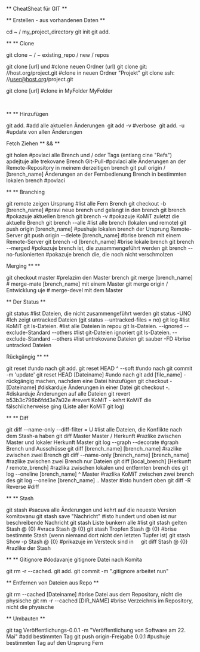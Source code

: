 ** CheatSheat für GIT **



** Erstellen - aus vorhandenen Daten **

cd ~ / my_project_directory
git init
git add.



** ** Clone

git clone ~ / ~ existing_repo / new / repos

git clone [url] und #clone neuen Ordner (url)
git clone git: //host.org/project.git #clone in neuen Ordner "Projekt"
git clone ssh: //user@host.org/project.git

git clone [url] #clone in MyFolder MyFolder

 

** ** Hinzufügen

git add. #add alle aktuellen Änderungen
 git add -v #verbose
 git add. -u #update von allen Änderungen


Fetch Ziehen ** && **

git holen #povlaci alle Brench und / oder Tags (entlang cine "Refs") apdejtuje alle trekovane Brench
Git-Pull-#povlaci alle Änderungen an der Remote-Repository in meinem derzeitigen brench
git pull origin / [brench_name] Änderungen an der Fernbedienung Brench in bestimmten lokalen brench #povlaci



** ** Branching

git remote zeigen Ursprung #list alle Fern Brench
git checkout -b [brench_name] #pravi neue brench und gelangt in den brench
git brench #pokazuje aktuellen brench
git brench -v #pokazuje KoMiT zuletzt die aktuelle Brench
git brench --alle #list alle brench (lokalen und remote)
git push origin [brench_name] #pushuje lokalen brench der Ursprung Remote-Server
git push origin --delete [brench_name] #brise brench mit einem Remote-Server
git brench -d [brench_name] #brise lokale brench
git brench --merged #pokazuje brench ist, die zusammengeführt werden
git brench --no-fusionierten #pokazuje brench die, die noch nicht verschmolzen

Merging ** **

git checkout master #prelazim den Master brench
git merge [brench_name] # merge-mate [brench_name] mit einem Master
git merge origin / Entwicklung uje # merge-devel mit dem Master

** Der Status **


git status #list Dateien, die nicht zusammengeführt werden
git status -UNO #Ich zeigt untracked Dateien (git status --untracked-files = no)
git log #list KoMiT
git ls-Dateien. #list alle Dateien in repou
git ls-Dateien. --ignored --exclude-Standard --others #list git-Dateien ignoriert
git ls-Dateien. --exclude-Standard --others #list untrekovane Dateien
git sauber -FD #brise untracked Dateien


Rückgängig ** **

git reset #undo nach git add.
git reset HEAD ^ --soft #undo nach git commit -m 'update'
git reset HEAD [Dateiname] #undo nach git add [file_name] - rückgängig machen, nachdem eine Datei hinzufügen
git checkout - [Dateiname] #diskarduje Änderungen in einer Datei
git checkout -. #diskarduje Änderungen auf alle Dateien
git revert b53b3c796b6fdd3e7a02e #revert KoMiT - kehrt KoMiT die fälschlicherweise ging (Liste aller KoMiT git log)


** ** Diff

git diff --name-only --diff-filter = U #list alle Dateien, die Konflikte nach dem Stash-a haben
git diff Master Master / Herkunft #razlike zwischen Master und lokaler Herkunft Master
git log --graph --decorate #graph Brench und Ausschüsse
git diff [brench_name] [brench_name] #razlike zwischen zwei Brench
git diff --name-only [brench_name] [brench_name] #razlike zwischen zwei Brench nur Dateien
git diff [local_brench] [Herkunft / remote_brench] #razlika zwischen lokalen und entfernten brench des
git log --oneline [brench_name] ^ Master #razlika KoMiT zwischen zwei brench des
git log --oneline [brench_name] .. Master #isto hundert oben
git diff -R Reverse #diff
    

** ** Stash

git stash #sacuva alle Änderungen und kehrt auf die neueste Version komitovanu
git stash save "Nachricht" #isto hundert und oben ist nur beschreibende Nachricht
git stash Liste bunkern alle #list
git stash gelten Stash @ {0} #vraca Stash @ {0}
git stash Tropfen Stash @ {0} #brise bestimmte Stash (wenn niemand dort nicht den letzten Tupfer ist)
git stash Show -p Stash @ {0} #prikazuje im Versteck sind in
    git diff Stash @ {0} #razlike der Stash


** ** Gitignore #dodavanje gitignore Datei nach Komita

git rm -r --cached.
git add.
git commit -m ".gitignore arbeitet nun"


** Entfernen von Dateien aus Repo **

git rm --cached [Dateiname] #brise Datei aus dem Repository, nicht die physische
git rm -r --cached [DIR_NAME] #brise Verzeichnis im Repository, nicht die physische


** Umbauten **

git tag Veröffentlichungs-0.0.1 -m "Veröffentlichung von Software am 22. Mai" #add bestimmten Tag
git push origin-Freigabe 0.0.1 #pushuje bestimmten Tag auf den Ursprung Fern